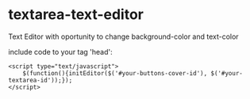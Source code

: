 # textarea-text-editor
Text Editor with oportunity to change background-color and text-color<br>

include code to your tag 'head':

    <script type="text/javascript">
        $(function(){initEditor($('#your-buttons-cover-id'), $('#your-textarea-id'));});
    </script>


